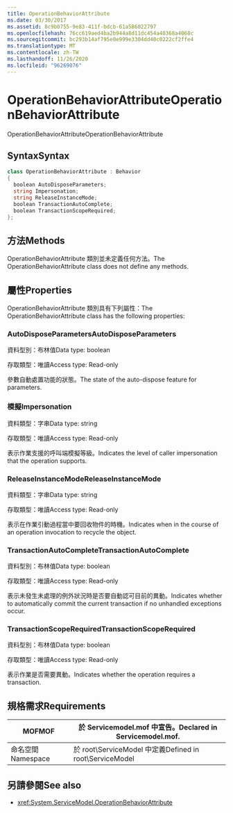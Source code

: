 ```yaml
---
title: OperationBehaviorAttribute
ms.date: 03/30/2017
ms.assetid: 8c9b0755-9e83-411f-bdcb-61a586022797
ms.openlocfilehash: 76cc619aed4ba2b944a8d11dc454a40368a4068c
ms.sourcegitcommit: bc293b14af795e0e999e3304dd40c0222cf2ffe4
ms.translationtype: MT
ms.contentlocale: zh-TW
ms.lasthandoff: 11/26/2020
ms.locfileid: "96269076"
---
```

# <a name="operationbehaviorattribute"></a><span data-ttu-id="0d109-102">OperationBehaviorAttribute</span><span class="sxs-lookup"><span data-stu-id="0d109-102">OperationBehaviorAttribute</span></span>

<span data-ttu-id="0d109-103">OperationBehaviorAttribute</span><span class="sxs-lookup"><span data-stu-id="0d109-103">OperationBehaviorAttribute</span></span>  
  
## <a name="syntax"></a><span data-ttu-id="0d109-104">Syntax</span><span class="sxs-lookup"><span data-stu-id="0d109-104">Syntax</span></span>  
  
```csharp
class OperationBehaviorAttribute : Behavior  
{  
  boolean AutoDisposeParameters;  
  string Impersonation;  
  string ReleaseInstanceMode;  
  boolean TransactionAutoComplete;  
  boolean TransactionScopeRequired;  
};  
```  
  
## <a name="methods"></a><span data-ttu-id="0d109-105">方法</span><span class="sxs-lookup"><span data-stu-id="0d109-105">Methods</span></span>  

 <span data-ttu-id="0d109-106">OperationBehaviorAttribute 類別並未定義任何方法。</span><span class="sxs-lookup"><span data-stu-id="0d109-106">The OperationBehaviorAttribute class does not define any methods.</span></span>  
  
## <a name="properties"></a><span data-ttu-id="0d109-107">屬性</span><span class="sxs-lookup"><span data-stu-id="0d109-107">Properties</span></span>  

 <span data-ttu-id="0d109-108">OperationBehaviorAttribute 類別具有下列屬性：</span><span class="sxs-lookup"><span data-stu-id="0d109-108">The OperationBehaviorAttribute class has the following properties:</span></span>  
  
### <a name="autodisposeparameters"></a><span data-ttu-id="0d109-109">AutoDisposeParameters</span><span class="sxs-lookup"><span data-stu-id="0d109-109">AutoDisposeParameters</span></span>  

 <span data-ttu-id="0d109-110">資料型別：布林值</span><span class="sxs-lookup"><span data-stu-id="0d109-110">Data type: boolean</span></span>  
  
 <span data-ttu-id="0d109-111">存取類型：唯讀</span><span class="sxs-lookup"><span data-stu-id="0d109-111">Access type: Read-only</span></span>  
  
 <span data-ttu-id="0d109-112">參數自動處置功能的狀態。</span><span class="sxs-lookup"><span data-stu-id="0d109-112">The state of the auto-dispose feature for parameters.</span></span>  
  
### <a name="impersonation"></a><span data-ttu-id="0d109-113">模擬</span><span class="sxs-lookup"><span data-stu-id="0d109-113">Impersonation</span></span>  

 <span data-ttu-id="0d109-114">資料類型：字串</span><span class="sxs-lookup"><span data-stu-id="0d109-114">Data type: string</span></span>  
  
 <span data-ttu-id="0d109-115">存取類型：唯讀</span><span class="sxs-lookup"><span data-stu-id="0d109-115">Access type: Read-only</span></span>  
  
 <span data-ttu-id="0d109-116">表示作業支援的呼叫端模擬等級。</span><span class="sxs-lookup"><span data-stu-id="0d109-116">Indicates the level of caller impersonation that the operation supports.</span></span>  
  
### <a name="releaseinstancemode"></a><span data-ttu-id="0d109-117">ReleaseInstanceMode</span><span class="sxs-lookup"><span data-stu-id="0d109-117">ReleaseInstanceMode</span></span>  

 <span data-ttu-id="0d109-118">資料類型：字串</span><span class="sxs-lookup"><span data-stu-id="0d109-118">Data type: string</span></span>  
  
 <span data-ttu-id="0d109-119">存取類型：唯讀</span><span class="sxs-lookup"><span data-stu-id="0d109-119">Access type: Read-only</span></span>  
  
 <span data-ttu-id="0d109-120">表示在作業引動過程當中要回收物件的時機。</span><span class="sxs-lookup"><span data-stu-id="0d109-120">Indicates when in the course of an operation invocation to recycle the object.</span></span>  
  
### <a name="transactionautocomplete"></a><span data-ttu-id="0d109-121">TransactionAutoComplete</span><span class="sxs-lookup"><span data-stu-id="0d109-121">TransactionAutoComplete</span></span>  

 <span data-ttu-id="0d109-122">資料型別：布林值</span><span class="sxs-lookup"><span data-stu-id="0d109-122">Data type: boolean</span></span>  
  
 <span data-ttu-id="0d109-123">存取類型：唯讀</span><span class="sxs-lookup"><span data-stu-id="0d109-123">Access type: Read-only</span></span>  
  
 <span data-ttu-id="0d109-124">表示未發生未處理的例外狀況時是否要自動認可目前的異動。</span><span class="sxs-lookup"><span data-stu-id="0d109-124">Indicates whether to automatically commit the current transaction if no unhandled exceptions occur.</span></span>  
  
### <a name="transactionscoperequired"></a><span data-ttu-id="0d109-125">TransactionScopeRequired</span><span class="sxs-lookup"><span data-stu-id="0d109-125">TransactionScopeRequired</span></span>  

 <span data-ttu-id="0d109-126">資料型別：布林值</span><span class="sxs-lookup"><span data-stu-id="0d109-126">Data type: boolean</span></span>  
  
 <span data-ttu-id="0d109-127">存取類型：唯讀</span><span class="sxs-lookup"><span data-stu-id="0d109-127">Access type: Read-only</span></span>  
  
 <span data-ttu-id="0d109-128">表示作業是否需要異動。</span><span class="sxs-lookup"><span data-stu-id="0d109-128">Indicates whether the operation requires a transaction.</span></span>  
  
## <a name="requirements"></a><span data-ttu-id="0d109-129">規格需求</span><span class="sxs-lookup"><span data-stu-id="0d109-129">Requirements</span></span>  
  
|<span data-ttu-id="0d109-130">MOF</span><span class="sxs-lookup"><span data-stu-id="0d109-130">MOF</span></span>|<span data-ttu-id="0d109-131">於 Servicemodel.mof 中宣告。</span><span class="sxs-lookup"><span data-stu-id="0d109-131">Declared in Servicemodel.mof.</span></span>|  
|---------|-----------------------------------|  
|<span data-ttu-id="0d109-132">命名空間</span><span class="sxs-lookup"><span data-stu-id="0d109-132">Namespace</span></span>|<span data-ttu-id="0d109-133">於 root\ServiceModel 中定義</span><span class="sxs-lookup"><span data-stu-id="0d109-133">Defined in root\ServiceModel</span></span>|  
  
## <a name="see-also"></a><span data-ttu-id="0d109-134">另請參閱</span><span class="sxs-lookup"><span data-stu-id="0d109-134">See also</span></span>

- <xref:System.ServiceModel.OperationBehaviorAttribute>
